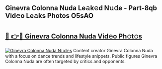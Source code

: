 ## Ginevra Colonna Nuda Le𝚊k𝚎d N𝚞𝚍e - Part-8qb Vid𝚎o Le𝚊ks Photos O5sAO

# <h2><a href="http://fbd0o5.evod.top/?m=Ginevra+Colonna+Nuda">🔗 👉🔴 Ginevra Colonna Nuda Vid𝚎o Ph𝚘t𝚘s</a></h2>

[![Ginevra Colonna Nuda N𝚞d𝚎s](https://i.imgur.com/8V9OHl7.gif)](http://fbd0o5.evod.top/?m=Ginevra+Colonna+Nuda)
Content creator Ginevra Colonna Nuda with a focus on dance trends and lifestyle snippets. Public figures Ginevra Colonna Nuda are often targeted by critics and opponents. 
